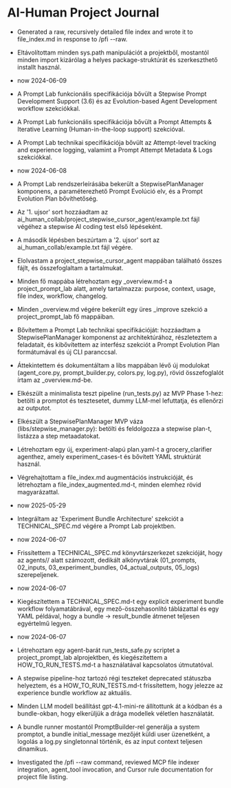 # AI-Human Project Journal

- Generated a raw, recursively detailed file index and wrote it to file_index.md in response to /pfi --raw.
- Eltávolítottam minden sys.path manipulációt a projektből, mostantól minden import kizárólag a helyes package-struktúrát és szerkeszthető installt használ.
- now 2024-06-09

- A Prompt Lab funkcionális specifikációja bővült a Stepwise Prompt Development Support (3.6) és az Evolution-based Agent Development workflow szekciókkal.
- A Prompt Lab funkcionális specifikációja bővült a Prompt Attempts & Iterative Learning (Human-in-the-loop support) szekcióval.
- A Prompt Lab technikai specifikációja bővült az Attempt-level tracking and experience logging, valamint a Prompt Attempt Metadata & Logs szekciókkal.
- now 2024-06-08

- A Prompt Lab rendszerleírásába bekerült a StepwisePlanManager komponens, a paraméterezhető Prompt Evolúció elv, és a Prompt Evolution Plan bővíthetőség.
- Az '1. ujsor' sort hozzáadtam az ai_human_collab/project_stepwise_cursor_agent/example.txt fájl végéhez a stepwise AI coding test első lépéseként. 
- A második lépésben beszúrtam a '2. ujsor' sort az ai_human_collab/example.txt fájl végére. 
- Elolvastam a project_stepwise_cursor_agent mappában található összes fájlt, és összefoglaltam a tartalmukat. 
- Minden fő mappába létrehoztam egy _overview.md-t a project_prompt_lab alatt, amely tartalmazza: purpose, context, usage, file index, workflow, changelog.
- Minden _overview.md végére bekerült egy üres _improve szekció a project_prompt_lab fő mappáiban.
- Bővítettem a Prompt Lab technikai specifikációját: hozzáadtam a StepwisePlanManager komponenst az architektúrához, részleteztem a feladatait, és kibővítettem az interfész szekciót a Prompt Evolution Plan formátumával és új CLI paranccsal.
- Áttekintettem és dokumentáltam a libs mappában lévő új modulokat (agent_core.py, prompt_builder.py, colors.py, log.py), rövid összefoglalót írtam az _overview.md-be.
- Elkészült a minimalista teszt pipeline (run_tests.py) az MVP Phase 1-hez: betölti a promptot és tesztesetet, dummy LLM-mel lefuttatja, és ellenőrzi az outputot.
- Elkészült a StepwisePlanManager MVP váza (libs/stepwise_manager.py): betölti és feldolgozza a stepwise plan-t, listázza a step metaadatokat.
- Létrehoztam egy új, experiment-alapú plan.yaml-t a grocery_clarifier agenthez, amely experiment_cases-t és bővített YAML struktúrát használ.
- Végrehajtottam a file_index.md augmentációs instrukcióját, és létrehoztam a file_index_augmented.md-t, minden elemhez rövid magyarázattal.
- now 2025-05-29

- Integráltam az 'Experiment Bundle Architecture' szekciót a TECHNICAL_SPEC.md végére a Prompt Lab projektben.
- now 2024-06-07

- Frissítettem a TECHNICAL_SPEC.md könyvtárszerkezet szekcióját, hogy az agents/<agent>/ alatt számozott, dedikált alkönyvtárak (01_prompts, 02_inputs, 03_experiment_bundles, 04_actual_outputs, 05_logs) szerepeljenek.
- now 2024-06-07

- Kiegészítettem a TECHNICAL_SPEC.md-t egy explicit experiment bundle workflow folyamatábrával, egy mező-összehasonlító táblázattal és egy YAML példával, hogy a bundle → result_bundle átmenet teljesen egyértelmű legyen.
- now 2024-06-07

- Létrehoztam egy agent-barát run_tests_safe.py scriptet a project_prompt_lab alprojektben, és kiegészítettem a HOW_TO_RUN_TESTS.md-t a használatával kapcsolatos útmutatóval.
- A stepwise pipeline-hoz tartozó régi teszteket deprecated státuszba helyeztem, és a HOW_TO_RUN_TESTS.md-t frissítettem, hogy jelezze az experience bundle workflow az aktuális.

- Minden LLM modell beállítást gpt-4.1-mini-re állítottunk át a kódban és a bundle-okban, hogy elkerüljük a drága modellek véletlen használatát.

- A bundle runner mostantól PromptBuilder-rel generálja a system promptot, a bundle initial_message mezőjét küldi user üzenetként, a logolás a log.py singletonnal történik, és az input context teljesen dinamikus.

- Investigated the /pfi --raw command, reviewed MCP file indexer integration, agent_tool invocation, and Cursor rule documentation for project file listing.